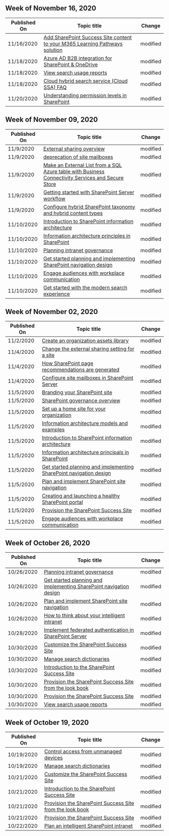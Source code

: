 <!-- This file is generated automatically each week. Changes made to this file will be overwritten.-->



## Week of November 16, 2020


| Published On |Topic title | Change |
|------|------------|--------|
| 11/16/2020 | [Add SharePoint Success Site content to your M365 Learning Pathways solution](/SharePoint/add-sss-cdn) | modified |
| 11/18/2020 | [Azure AD B2B integration for SharePoint & OneDrive](/SharePoint/sharepoint-azureb2b-integration-preview) | modified |
| 11/18/2020 | [View search usage reports](/SharePoint/view-search-usage-reports) | modified |
| 11/18/2020 | [Cloud hybrid search service (Cloud SSA) FAQ](/SharePoint/hybrid/cloud-hybrid-search-faq) | modified |
| 11/20/2020 | [Understanding permission levels in SharePoint](/SharePoint/understanding-permission-levels) | modified |


## Week of November 09, 2020


| Published On |Topic title | Change |
|------|------------|--------|
| 11/9/2020 | [External sharing overview](/SharePoint/external-sharing-overview) | modified |
| 11/9/2020 | [deprecation of site mailboxes](/SharePoint/deprecation-of-site-mailboxes) | modified |
| 11/9/2020 | [Make an External List from a SQL Azure table with Business Connectivity Services and Secure Store](/SharePoint/make-external-list) | modified |
| 11/9/2020 | [Getting started with SharePoint Server workflow](/SharePoint/governance/getting-started-with-sharepoint-server-workflow) | modified |
| 11/9/2020 | [Configure hybrid SharePoint taxonomy and hybrid content types](/SharePoint/hybrid/configure-hybrid-sharepoint-taxonomy-and-hybrid-content-types) | modified |
| 11/10/2020 | [Introduction to SharePoint information architecture](/SharePoint/information-architecture-modern-experience) | modified |
| 11/10/2020 | [Information architecture principles in SharePoint](/SharePoint/information-architecture-principles) | modified |
| 11/10/2020 | [Planning intranet governance](/SharePoint/intranet-governance) | modified |
| 11/10/2020 | [Get started planning and implementing SharePoint navigation design](/SharePoint/plan-implement-navigation-design) | modified |
| 11/10/2020 | [Engage audiences with workplace communication](/SharePoint/workplace-communications) | modified |
| 11/10/2020 | [Get started with the modern search experience](/SharePoint/get-started-with-modern-search-experience) | modified |


## Week of November 02, 2020


| Published On |Topic title | Change |
|------|------------|--------|
| 11/2/2020 | [Create an organization assets library](/SharePoint/organization-assets-library) | modified |
| 11/4/2020 | [Change the external sharing setting for a site](/SharePoint/change-external-sharing-site) | modified |
| 11/4/2020 | [How SharePoint page recommendations are generated](/SharePoint/sharepoint_page-recommendations) | modified |
| 11/4/2020 | [Configure site mailboxes in SharePoint Server](/SharePoint/administration/configure-site-mailboxes-in-sharepoint) | modified |
| 11/5/2020 | [Branding your SharePoint site](/SharePoint/branding-sharepoint-online-sites-modern-experience) | modified |
| 11/5/2020 | [SharePoint governance overview](/SharePoint/governance-overview) | modified |
| 11/5/2020 | [Set up a home site for your organization](/SharePoint/home-site) | modified |
| 11/5/2020 | [Information architecture models and examples](/SharePoint/information-architecture-models-examples) | modified |
| 11/5/2020 | [Introduction to SharePoint information architecture](/SharePoint/information-architecture-modern-experience) | modified |
| 11/5/2020 | [Information architecture principals in SharePoint](/SharePoint/information-architecture-principles) | modified |
| 11/5/2020 | [Get started planning and implementing SharePoint navigation design](/SharePoint/plan-implement-navigation-design) | modified |
| 11/5/2020 | [Plan and implement SharePoint site navigation](/SharePoint/plan-navigation-modern-experience) | modified |
| 11/5/2020 | [Creating and launching a healthy SharePoint portal](/SharePoint/portal-health) | modified |
| 11/5/2020 | [Provision the SharePoint Success Site](/SharePoint/provision-sss) | modified |
| 11/5/2020 | [Engage audiences with workplace communication](/SharePoint/workplace-communications) | modified |


## Week of October 26, 2020


| Published On |Topic title | Change |
|------|------------|--------|
| 10/26/2020 | [Planning intranet governance](/SharePoint/intranet-governance) | modified |
| 10/26/2020 | [Get started planning and implementing SharePoint navigation design](/SharePoint/plan-implement-navigation-design) | modified |
| 10/26/2020 | [Plan and implement SharePoint site navigation](/SharePoint/plan-navigation-modern-experience) | modified |
| 10/26/2020 | [How to think about your intelligent intranet](/SharePoint/trad-vs-modern-intranet) | modified |
| 10/28/2020 | [Implement federated authentication in SharePoint Server](/SharePoint/security-for-sharepoint-server/implement-saml-based-authentication-in-sharepoint-server) | modified |
| 10/30/2020 | [Customize the SharePoint Success Site](/SharePoint/customize-sss) | modified |
| 10/30/2020 | [Manage search dictionaries](/SharePoint/manage-search-dictionaries) | modified |
| 10/30/2020 | [Introduction to the SharePoint Success Site](/SharePoint/overview-sss) | modified |
| 10/30/2020 | [Provision the SharePoint Success Site from the look book](/SharePoint/provision-sss-lookbook) | modified |
| 10/30/2020 | [Provision the SharePoint Success Site](/SharePoint/provision-sss) | modified |
| 10/30/2020 | [View search usage reports](/SharePoint/view-search-usage-reports) | modified |


## Week of October 19, 2020


| Published On |Topic title | Change |
|------|------------|--------|
| 10/19/2020 | [Control access from unmanaged devices](/SharePoint/control-access-from-unmanaged-devices) | modified |
| 10/19/2020 | [Manage search dictionaries](/SharePoint/manage-search-dictionaries) | modified |
| 10/21/2020 | [Customize the SharePoint Success Site](/SharePoint/customize-sss) | modified |
| 10/21/2020 | [Introduction to the SharePoint Success Site](/SharePoint/overview-sss) | modified |
| 10/21/2020 | [Provision the SharePoint Success Site from the look book](/SharePoint/provision-sss-lookbook) | modified |
| 10/21/2020 | [Provision the SharePoint Success Site](/SharePoint/provision-sss) | modified |
| 10/22/2020 | [Plan an intelligent SharePoint intranet](/SharePoint/plan-intranet) | modified |
